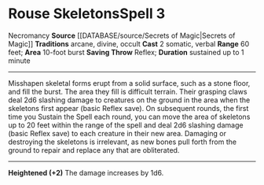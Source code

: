 ﻿---
actions: '[two-actions]'
area: 10-foot burst
component:
- Somatic
- Verbal
duration: sustained up to 1 minute
heighten: '+2'
heighten_level: 3, 5, 7, 9
id: '988'
level: '3'
name: Rouse Skeletons
range: 60 feet
rarity: Common
saving_throw: Reflex
school: Necromancy
source: '[[DATABASE/source/Secrets of Magic|Secrets of Magic]]'
tradition:
- Arcane
- Divine
- Occult
trait:
- '[[DATABASE/trait/Necromancy|Necromancy]]'
type: Spell

---
# Rouse Skeletons<span class="item-type">Spell 3</span>

<span class="item-trait">Necromancy</span>
**Source** [[DATABASE/source/Secrets of Magic|Secrets of Magic]] 
**Traditions** arcane, divine, occult
**Cast** <span class="action-icon">2</span> somatic, verbal
**Range** 60 feet; **Area** 10-foot burst
**Saving Throw** Reflex; **Duration** sustained up to 1 minute

---
Misshapen skeletal forms erupt from a solid surface, such as a stone floor, and fill the burst. The area they fill is difficult terrain. Their grasping claws deal 2d6 slashing damage to creatures on the ground in the area when the skeletons first appear (basic Reflex save).
 On subsequent rounds, the first time you Sustain the Spell each round, you can move the area of skeletons up to 20 feet within the range of the spell and deal 2d6 slashing damage (basic Reflex save) to each creature in their new area.
 Damaging or destroying the skeletons is irrelevant, as new bones pull forth from the ground to repair and replace any that are obliterated.

---
**Heightened (+2)** The damage increases by 1d6.